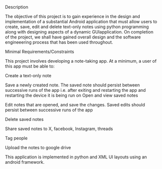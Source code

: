 Description

The objective of this project is to gain experience in the design and implementation of a substantial Android application that must allow users to create, save, edit and delete text-only
notes using python programming along with designing aspects of a dynamic GUIapplication.
On completion of the project, we shall have gained overall design and the software engineeering process that has been used throughout.

Minimal Requirements/Constraints

This project involves developing a note-taking app. At a minimum, a user of this app must
be able to:

Create a text-only note

Save a newly created note. The saved note should persist between successive runs of the
app i.e. after exiting and restarting the app and restarting the device it is being run on
Open and view saved notes

Edit notes that are opened, and save the changes. Saved edits should persist between
successive runs of the app

Delete saved notes

Share saved notes to X, facebook, Instagram, threads

Tag people

Upload the notes to google drive


This application is implemented in python and XML UI layouts using an android framework.
